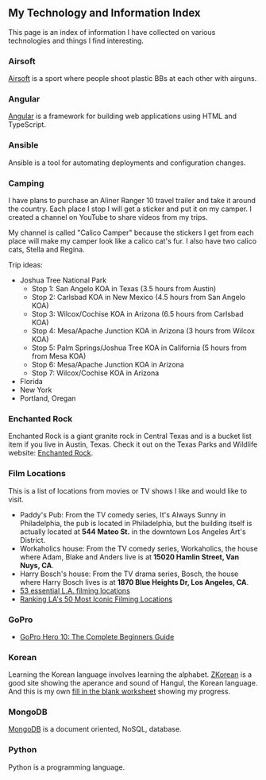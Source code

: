 ## My Technology and Information Index

This page is an index of information I have collected on various technologies and things I find interesting.


### Airsoft

[Airsoft](https://patrickaregan.github.io/tech-index/airsoft) is a sport where people shoot plastic BBs at each other with airguns.

### Angular

[Angular](https://patrickaregan.github.io/tech-index/angular) is a framework for building web applications using HTML and TypeScript.

### Ansible

Ansible is a tool for automating deployments and configuration changes.

### Camping

I have plans to purchase an Aliner Ranger 10 travel trailer and take it around the country. Each place I stop I will get a sticker and put it on my camper. I created a channel on YouTube to share videos from my trips.

My channel is called "Calico Camper" because the stickers I get from each place will make my camper look like a calico cat's fur. I also have two calico cats, Stella and Regina.

Trip ideas:

- Joshua Tree National Park
    * Stop 1: San Angelo KOA in Texas (3.5 hours from Austin)
    * Stop 2: Carlsbad KOA in New Mexico (4.5 hours from San Angelo KOA)
    * Stop 3: Wilcox/Cochise KOA in Arizona (6.5 hours from Carlsbad KOA)
    * Stop 4: Mesa/Apache Junction KOA in Arizona (3 hours from Wilcox KOA)
    * Stop 5: Palm Springs/Joshua Tree KOA in California (5 hours from from Mesa KOA)
    * Stop 6: Mesa/Apache Junction KOA in Arizona
    * Stop 7: Wilcox/Cochise KOA in Arizona
- Florida
- New York
- Portland, Oregan

### Enchanted Rock

Enchanted Rock is a giant granite rock in Central Texas and is a bucket list item if you live in Austin, Texas. Check it out on the Texas Parks and Wildlife website: [Enchanted Rock](https://tpwd.texas.gov/state-parks/enchanted-rock).


### Film Locations
This is a list of locations from movies or TV shows I like and would like to visit.
- Paddy's Pub: From the TV comedy series, It's Always Sunny in Philadelphia, the pub is located in Philadelphia, but the building itself is actually located at **544 Mateo St.** in the downtown Los Angeles Art's District.
- Workaholics house: From the TV comedy series, Workaholics, the house where Adam, Blake and Anders live is at **15020 Hamlin Street, Van Nuys, CA**.
- Harry Bosch's house: From the TV drama series, Bosch, the house where Harry Bosch lives is at **1870 Blue Heights Dr, Los Angeles, CA**.
- [53 essential L.A. filming locations](https://www.latimes.com/entertainment-arts/list/53-essential-l-a-filming-locations-how-many-have-you-visited)
- [Ranking LA's 50 Most Iconic Filming Locations](https://giggster.com/blog/famous-los-angeles-filming-locations/)


### GoPro

- [GoPro Hero 10: The Complete Beginners Guide](https://www.youtube.com/watch?v=wDXV1lW5rSE)


### Korean

Learning the Korean language involves learning the alphabet. [ZKorean](https://zkorean.com/hangul/appearance) is a good site showing the aperance and sound of Hangul, the Korean language. And this is my own [fill in the blank worksheet](https://patrickaregan.github.io/tech-index/korean) showing my progress.


### MongoDB

[MongoDB](https://patrickaregan.github.io/tech-index/mongodb) is a document oriented, NoSQL, database.


### Python

Python is a programming language.




